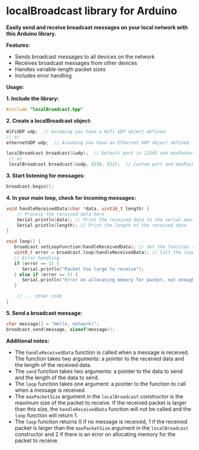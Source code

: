 # localBroadcast library for Arduino

**Easily send and receive broadcast messages on your local network with this Arduino library.**

**Features:**

- Sends broadcast messages to all devices on the network
- Receives broadcast messages from other devices
- Handles variable-length packet sizes
- Includes error handling

**Usage:**

**1. Include the library:**

   ```c++
   #include "localBroadcast.hpp"
   ```

**2. Create a localBroadcast object:**

   ```c++
   WiFiUDP udp;  // Assuming you have a Wifi UDP object defined
   // or
   ethernetUDP udp;  // Assuming you have an Ethernet UDP object defined
   
   localBroadcast broadcast(&udp);  // Default port is 12345 and maxPacketSize to receive is 255
    // or
    localBroadcast broadcast(&udp, 4210, 512);  // Custom port and maxPacketSize to receive
   ```

**3. Start listening for messages:**

   ```c++
   broadcast.begin();
   ```

**4. In your main loop, check for incoming messages:**

   ```c++
   void handleReceivedData(char *data, uint16_t length) {
       // Process the received data here
       Serial.println(data); // Print the received data to the serial monitor
       Serial.println(length); // Print the length of the received data
   }

   void loop() {
      broadcast.setLoopFunction(handleReceivedData); // Set the function to call when a message is received, this is not mandatory if you have already set it with the loop function
      uint8_t error = broadcast.loop(handleReceivedData); // Call the loop function if a message is received, the function to call is not mandatory if you have already set it with setLoopFunction
      // Error handling
      if (error == 1) {
         Serial.println("Packet too large to receive");
      } else if (error == 2) {
         Serial.println("Error on allocating memory for packet, not enough memory");
      }

       // ... other code
   }
   ```

**5. Send a broadcast message:**

   ```c++
   char message[] = "Hello, network!";
   broadcast.send(message, sizeof(message));
   ```

**Additional notes:**

- The `handleReceivedData` function is called when a message is received. The function takes two arguments: a pointer to the received data and the length of the received data.
- The `send` function takes two arguments: a pointer to the data to send and the length of the data to send.
- The `loop` function takes one argument: a pointer to the function to call when a message is received.
- The `maxPacketSize` argument in the `localBroadcast` constructor is the maximum size of the packet to receive. If the received packet is larger than this size, the `handleReceivedData` function will not be called and the `loop` function will return 1.
- The `loop` function returns 0 if no message is received, 1 if the received packet is larger than the `maxPacketSize` argument in the `localBroadcast` constructor and 2 if there is an error on allocating memory for the packet to receive.
